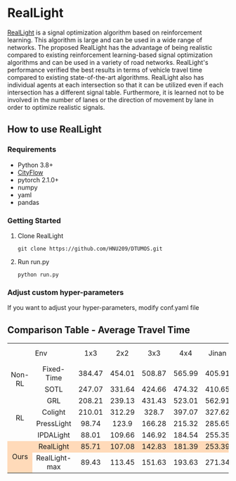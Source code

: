 # RealLight

[RealLight](https://github.com/HNU209/RealLight) is a signal optimization algorithm based on reinforcement learning. This algorithm is large and can be used in a wide range of networks. The proposed RealLight has the advantage of being realistic compared to existing reinforcement learning-based signal optimization algorithms and can be used in a variety of road networks. RealLight's performance verified the best results in terms of vehicle travel time compared to existing state-of-the-art algorithms. RealLight also has individual agents at each intersection so that it can be utilized even if each intersection has a different signal table. Furthermore, it is learned not to be involved in the number of lanes or the direction of movement by lane in order to optimize realistic signals.

## How to use RealLight

### Requirements
- Python 3.8+
- [CityFlow](https://github.com/cityflow-project/CityFlow)
- pytorch 2.1.0+
- numpy
- yaml
- pandas

### Getting Started
1. Clone RealLight
    ```
    git clone https://github.com/HNU209/DTUMOS.git
    ```

2. Run run.py
    ```
    python run.py
    ```

### Adjust custom hyper-parameters
If you want to adjust your hyper-parameters, modify conf.yaml file

## Comparison Table - Average Travel Time
<table style="text-align:center">
  <tr>
    <td colspan="2">Env</td>
    <td>1x3</td>
    <td>2x2</td>
    <td>3x3</td>
    <td>4x4</td>
    <td>Jinan</td>
    <td>Hangzhou</td>
    <td>Newyork</td>
    <td>Daejeon-Daeduck</td>
  </tr>
  <tr>
    <td rowspan="2">Non-RL</td>
    <td>Fixed-Time</td>
    <td>384.47</td>
    <td>454.01</td>
    <td>508.87</td>
    <td>565.99</td>
    <td>405.91</td>
    <td>488.51</td>
    <td>-</td>
    <td>207.45</td>
  </tr>
    <td>SOTL</td>
    <td>247.07</td>
    <td>331.64</td>
    <td>424.66</td>
    <td>474.32</td>
    <td>410.65</td>
    <td>505.53</td>
    <td>-</td>
    <td>-</td>
  </tr>
  <tr>
    <td rowspan="4">RL</td>
    <td>GRL</td>
    <td>208.21</td>
    <td>239.13</td>
    <td>431.43</td>
    <td>523.01</td>
    <td>562.91</td>
    <td>598.17</td>
    <td>-</td>
    <td>-</td>
  </tr>
  <tr>
    <td>Colight</td>
    <td>210.01</td>
    <td>312.29</td>
    <td>328.7</td>
    <td>397.07</td>
    <td>327.62</td>
    <td>337.45</td>
    <td>1459.28</td>
    <td>-</td>
  </tr>
  <tr>
    <td>PressLight</td>
    <td>98.74</td>
    <td>123.9</td>
    <td>166.28</td>
    <td>215.32</td>
    <td>285.65</td>
    <td>341.99</td>
    <td>-</td>
    <td>-</td>
  </tr>
  <tr>
    <td>IPDALight</td>
    <td>88.01</td>
    <td>109.66</td>
    <td>146.92</td>
    <td>184.54</td>
    <td>255.35</td>
    <td>298.99</td>
    <td>-</td>
    <td>-</td>
  </tr>
  <tr style="background-color:PeachPuff">
    <td rowspan="2">Ours</td>
    <td>RealLight</td>
    <td>85.71</td>
    <td>107.08</td>
    <td>142.83</td>
    <td>181.39</td>
    <td>253.39</td>
    <td>298.19</td>
    <td>887.82</td>
    <td>122.27</td>
  </tr>
    <td>RealLight-max</td>
    <td>89.43</td>
    <td>113.45</td>
    <td>151.63</td>
    <td>193.63</td>
    <td>271.34</td>
    <td>319.57</td>
    <td>931.52</td>
    <td>129.68</td>
</table>